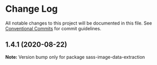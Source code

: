 # Change Log

All notable changes to this project will be documented in this file.
See [Conventional Commits](https://conventionalcommits.org) for commit guidelines.

## 1.4.1 (2020-08-22)

**Note:** Version bump only for package sass-image-data-extraction
